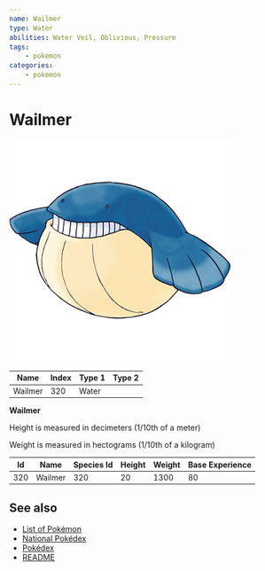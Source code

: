 ```yaml
---
name: Wailmer
type: Water
abilities: Water Veil, Oblivious, Pressure
tags:
    - pokemon
categories:
    - pokemon
---
```


# Wailmer


![Wailmer](images/320.png)

| **Name** | **Index** | **Type 1** | **Type 2** |
|----|----|----|----|
| Wailmer | 320 | Water  |  |

**Wailmer** 


Height is measured in decimeters (1/10th of a meter)

Weight is measured in hectograms (1/10th of a kilogram)

| **Id** | **Name** | **Species Id** | **Height** | **Weight** | **Base Experience** |
|--------|----------|----------------|------------|------------|---------------------|
| 320 | Wailmer | 320 | 20 | 1300 | 80 |


## See also

- [List of Pokémon](../pokemon.md)
- [National Pokédex](../national_pokedex.md)
- [Pokédex](../pokedex.md)
- [README](../README.md)
